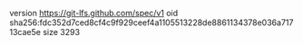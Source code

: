 version https://git-lfs.github.com/spec/v1
oid sha256:fdc352d7ced8cf4c9f929ceef4a1105513228de8861134378e036a71713cae5e
size 3293

